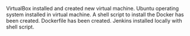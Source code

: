 VirtualBox installed and created new virtual machine.
Ubuntu operating system installed in virtual machine.
A shell script to install the Docker has been created.
Dockerfile has been created.
Jenkins installed locally with shell script.
